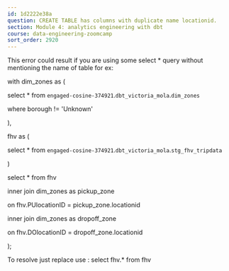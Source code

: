 ```yaml
---
id: 1d2222e38a
question: CREATE TABLE has columns with duplicate name locationid.
section: Module 4: analytics engineering with dbt
course: data-engineering-zoomcamp
sort_order: 2920
---
```


This error could result if you are using some select * query without mentioning the name of table for ex:

with dim_zones as (

select * from `engaged-cosine-374921`.`dbt_victoria_mola`.`dim_zones`

where borough != 'Unknown'

),

fhv as (

select * from `engaged-cosine-374921`.`dbt_victoria_mola`.`stg_fhv_tripdata`

)

select * from fhv

inner join dim_zones as pickup_zone

on fhv.PUlocationID = pickup_zone.locationid

inner join dim_zones as dropoff_zone

on fhv.DOlocationID = dropoff_zone.locationid

);

To resolve just replace use : select fhv.* from fhv

